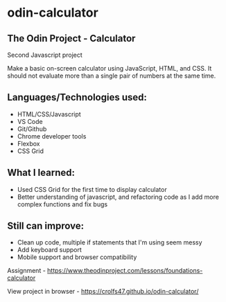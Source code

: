 # odin-calculator
## The Odin Project - Calculator

Second Javascript project 

Make a basic on-screen calculator using JavaScript, HTML, and CSS. It should not evaluate more than a single pair of numbers at the same time.

## Languages/Technologies used:
 - HTML/CSS/Javascript
 - VS Code
 - Git/Github
 - Chrome developer tools
 - Flexbox
 - CSS Grid
 
## What I learned:
 - Used CSS Grid for the first time to display calculator
 - Better understanding of javascript, and refactoring code as I add more complex functions and fix bugs
 
## Still can improve:
 - Clean up code, multiple if statements that I'm using seem messy
 - Add keyboard support
 - Mobile support and browser compatibility

Assignment - https://www.theodinproject.com/lessons/foundations-calculator

View project in browser -  https://crolfs47.github.io/odin-calculator/
